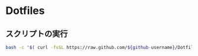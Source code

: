 # Dotfiles

## スクリプトの実行

```sh
bash -c "$( curl -fsSL https://raw.github.com/${github-username}/Dotfiles-v2/main/setup.sh )"

```
